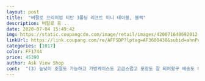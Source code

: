 ```yaml
---
layout: post 
title:  "버팔로 프리미엄 티탄 3폴딩 리프트 미니 테이블, 블랙" 
description: 버팔로 프 ..
date: 2020-07-04 15:49:42 
img: https://static.coupangcdn.com/image/retail/images/420071640692012-ad2f7156-0efe-4f41-bc8a-9984d889437a.jpg 
linkUrl: https://link.coupang.com/re/AFFSDP?lptag=AF3600438&subid=ahnPublicAsk&pageKey=1406284064&itemId=2441802151&vendorItemId=70435570485&traceid=V0-113-8cef1b364abc68e5 
categories: [1017] 
color: FF1744 
price: 45390 
author: Ask View Shop 
cont:  "(3) 높낮이 조절도 가능하고 가방케이스도 고급스럽고 포장도 잘 되어왔구 배송도 하루만에.<br/>.<br/> 정말 다 좋았습니다.<br/><br/>.<br/><br/>1.<br/>가운데를 들으면 접힘방지고리가 있어도, 가운데를 잡고 들으면 벌어져서 손가락 껴서 다칠 위험성 있음.<br/> 저가형2단에는 접힘방지고리가 없어서 울 아이가 옮기다가 손가락 끼어 다친적이 있는데 이것도 마찬가지임.<br/><br/>1.<br/>상판두께도 두껍고, 무게는 가벼워서 좋음<br/>2.<br/>높낮이 조절이 되서 좋음<br/>2.<br/>약간의 흠집과 가운데 접히는부분의 가장자리가 조금 안  맞음.<br/> 저가형2단은 의외로 펼쳤을때 가장자리가 딱 맞았음.<br/><br/>3.<br/>가방도 고급스럽고 튼튼해보임<br/>4.<br/>저가형은 펼쳤을때 가운데 접히는부분이 볼록하게 올라오는데 평평해서 좋음.<br/><br/>그런 댓글들이 몇개있어 찝찝하긴했는데 제가 또 당첨이 됐네요<br/>그리고 고리 부분이나 모서리부분 역시도 (2) 마감처리가 잘되어있어 날카롭거나 위험하지않아 그 부분도 매우 만족스럽습니다.<br/><br/>그리고 동생네좀 큰거보니 상판이 미끄럽던데 요건 안그래요.<br/><br/>기존 저가형2단접이식 테이블이 너무 작고 약해보여서 버팔로로 구입했음.<br/><br/>높이도 조금이지만 조절할수 있어서 더 유용하네요.<br/><br/>다만 쓰는데는 문제가 없고 교환하기에도 귀찮아 걍 쓰렵니다.<br/><br/>단점<br/>마지막 사진에서 보이는것처럼 상을 눕혀보고 세워봐도 (1) 상판이 평평해서 아주 만족스럽습니다.<br/><br/>사실 이런 디테일들이 모여 하나의 메이커가 되는건데 조금은 아쉬운 버팔로네요!<br/>우선 너무 저렴한 제품으로 사면 상이 평평하게 펴지지 않는다는 많은 후기들을보고 버팔로껄루 질렀습니다.<br/><br/>우선은 남편 출장지  숙박하는데서 사용할 계획이구요.<br/><br/>이 외에는 큰 단점은 안 보입니다.<br/> 가격대비 약간 비싸다는 느낌은 있으나 다른 홈쇼핑보다는 쿠팡에서 1만원 정도 저렴하게 구입했습니다.<br/><br/>장점<br/>저가형은 1년정도 사용후에 연결경첩부분이 녹이 났는데, 버팔로도 나사나 경첩은 철로 된거 같아 녹슬지 않도록 기름칠 해놔야할것 같음.<br/><br/>전체적으로 기대가 커서 그런지 만족도는 보통입니다.<br/><br/>조립도 쉬워요.<br/><br/>종이느낌인데 약간 까슬한게 그릇같은게 쉬이 미크러지지 않을거 같아요.<br/><br/>집에서 펼쳐놓고 밥을 한번 차려 먹었는데  괜찮네요.<br/><br/>캠핑을 가지는 않지만 가까운 바닷가라도 갈라치면 맨바닥에  깔고 먹어서 불편했었는데 잘산거 같아요.<br/><br/>튼튼합니다.<br/><br/>헌데 네개의 고정고리중에 한개가 안잠김니다.<br/><br/>흐미 아무리 힘을줘봐도 고리가 내려가질 않습니다, 그래서 별하나 뺐습니다.<br/><br/>" 
---
```

